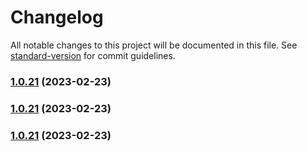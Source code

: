 # Changelog

All notable changes to this project will be documented in this file. See [standard-version](https://github.com/conventional-changelog/standard-version) for commit guidelines.

### [1.0.21](https://github.com/indigopro/server/compare/v1.0.22...v1.0.21) (2023-02-23)

### [1.0.21](https://github.com/indigopro/server/compare/v1.0.22...v1.0.21) (2023-02-23)

### [1.0.21](https://github.com/indigopro/server/compare/v1.0.22...v1.0.21) (2023-02-23)
